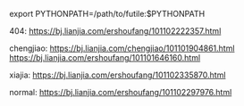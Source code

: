 
export PYTHONPATH=/path/to/futile:$PYTHONPATH



404:
    https://bj.lianjia.com/ershoufang/101102222357.html

chengjiao:
    https://bj.lianjia.com/chengjiao/101101904861.html
    https://bj.lianjia.com/ershoufang/101101646160.html

xiajia:
    https://bj.lianjia.com/ershoufang/101102335870.html

normal:
    https://bj.lianjia.com/ershoufang/101102297976.html
